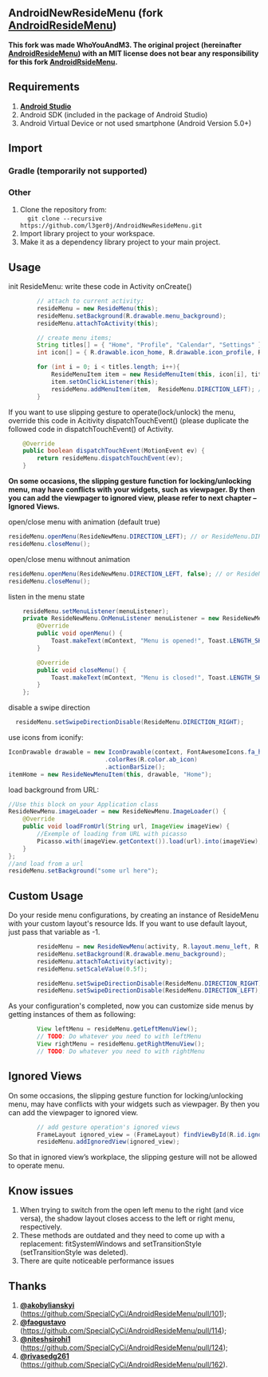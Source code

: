 ## AndroidNewResideMenu (fork **[AndroidResideMenu](https://github.com/SpecialCyCi/AndroidResideMenu)**)

**This fork was made WhoYouAndM3. The original project (hereinafter **[AndroidResideMenu](https://github.com/SpecialCyCi/AndroidResideMenu)**) with an MIT license does not bear any responsibility for this fork **[AndroidRsideMenu](https://github.com/l3ger0j/AndroidRsideMenu.git)**.**

## Requirements
1. **[Android Studio](https://developer.android.com/studio/index.html)**
2. Android SDK (included in the package of Android Studio)
3. Android Virtual Device or not used smartphone (Android Version 5.0+)

## Import
### Gradle (temporarily not supported)

### Other
1. Clone the repository from:  
   `  
   git clone --recursive https://github.com/l3ger0j/AndroidNewResideMenu.git `
2. Import library project to your workspace.
3. Make it as a dependency library project to your main project.

## Usage
init ResideMenu: write these code in Activity onCreate()
```java
        // attach to current activity;
        resideMenu = new ResideMenu(this);
        resideMenu.setBackground(R.drawable.menu_background);
        resideMenu.attachToActivity(this);

        // create menu items;
        String titles[] = { "Home", "Profile", "Calendar", "Settings" };
        int icon[] = { R.drawable.icon_home, R.drawable.icon_profile, R.drawable.icon_calendar, R.drawable.icon_settings };

        for (int i = 0; i < titles.length; i++){
            ResideMenuItem item = new ResideMenuItem(this, icon[i], titles[i]);
            item.setOnClickListener(this);
            resideMenu.addMenuItem(item,  ResideMenu.DIRECTION_LEFT); // or  ResideMenu.DIRECTION_RIGHT
        }
```
If you want to use slipping gesture to operate(lock/unlock) the menu, override this code in Acitivity dispatchTouchEvent() (please duplicate the followed code in dispatchTouchEvent() of Activity.
```java
    @Override
    public boolean dispatchTouchEvent(MotionEvent ev) {
        return resideMenu.dispatchTouchEvent(ev);
    }
```
**On some occasions, the slipping gesture function for locking/unlocking menu, may have conflicts with your widgets, such as viewpager. By then you can add the viewpager to ignored view, please refer to next chapter – Ignored Views.**

open/close menu with animation (default true)
```java
resideMenu.openMenu(ResideNewMenu.DIRECTION_LEFT); // or ResideMenu.DIRECTION_RIGHT
resideMenu.closeMenu();
```

open/close menu withnout animation
```java
resideMenu.openMenu(ResideNewMenu.DIRECTION_LEFT, false); // or ResideNewMenu.DIRECTION_RIGHT
resideMenu.closeMenu();
```

listen in the menu state
```java
    resideMenu.setMenuListener(menuListener);
    private ResideNewMenu.OnMenuListener menuListener = new ResideNewMenu.OnMenuListener() {
        @Override
        public void openMenu() {
            Toast.makeText(mContext, "Menu is opened!", Toast.LENGTH_SHORT).show();
        }

        @Override
        public void closeMenu() {
            Toast.makeText(mContext, "Menu is closed!", Toast.LENGTH_SHORT).show();
        }
    };
```

disable a swipe direction
```java
  resideMenu.setSwipeDirectionDisable(ResideMenu.DIRECTION_RIGHT);
```

use icons from iconify:
```java
IconDrawable drawable = new IconDrawable(context, FontAwesomeIcons.fa_home)
                           .colorRes(R.color.ab_icon)
                           .actionBarSize();
itemHome = new ResideNewMenuItem(this, drawable, "Home");
```

load background from URL:
```java
//Use this block on your Application class
ResideNewMenu.imageLoader = new ResideNewMenu.ImageLoader() {
    @Override
    public void loadFromUrl(String url, ImageView imageView) {
        //Exemple of loading from URL with picasso
        Picasso.with(imageView.getContext()).load(url).into(imageView);
    }
};
//and load from a url
resideMenu.setBackground("some url here");
```

## Custom Usage

Do your reside menu configurations, by creating an instance of ResideMenu with your custom layout's resource Ids. If you want to use default layout, just pass that variable as -1.

```java
        resideMenu = new ResideNewMenu(activity, R.layout.menu_left, R.layout.menu_right);
        resideMenu.setBackground(R.drawable.menu_background);
        resideMenu.attachToActivity(activity);
        resideMenu.setScaleValue(0.5f);

        resideMenu.setSwipeDirectionDisable(ResideMenu.DIRECTION_RIGHT);
        resideMenu.setSwipeDirectionDisable(ResideMenu.DIRECTION_LEFT);
```

As your configuration's completed, now you can customize side menus by getting instances of them as following:

```java
        View leftMenu = resideMenu.getLeftMenuView();
        // TODO: Do whatever you need to with leftMenu
        View rightMenu = resideMenu.getRightMenuView();
        // TODO: Do whatever you need to with rightMenu
```

## Ignored Views
On some occasions, the slipping gesture function for locking/unlocking menu, may have conflicts with your widgets such as viewpager. By then you can add the viewpager to ignored view.
```java
        // add gesture operation's ignored views
        FrameLayout ignored_view = (FrameLayout) findViewById(R.id.ignored_view);
        resideMenu.addIgnoredView(ignored_view);
```
So that in ignored view’s workplace, the slipping gesture will not be allowed to operate menu.

## Know issues
1. When trying to switch from the open left menu to the right (and vice versa), the shadow layout closes access to the left or right menu, respectively.
2. These methods are outdated and they need to come up with a replacement: fitSystemWindows and setTransitionStyle (setTransitionStyle was deleted).
3. There are quite noticeable performance issues

## Thanks
1. **[@akobylianskyi](https://github.com/akobylianskyi)** (https://github.com/SpecialCyCi/AndroidResideMenu/pull/101);
2. **[@faogustavo](https://github.com/faogustavo)** (https://github.com/SpecialCyCi/AndroidResideMenu/pull/114);
3. **[@niteshsirohi1](https://github.com/niteshsirohi1)** (https://github.com/SpecialCyCi/AndroidResideMenu/pull/124);
4. **[@rivasedg261](https://github.com/rivasedg261)** (https://github.com/SpecialCyCi/AndroidResideMenu/pull/162).
